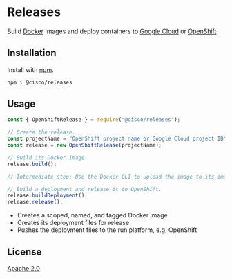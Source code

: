 # Releases

Build [Docker](https://www.docker.com/) images and deploy containers to [Google Cloud](https://cloud.google.com/) or [OpenShift](https://www.openshift.com/).

## Installation

Install with [npm](https://www.npmjs.com/).

```bash
npm i @cisco/releases
```

## Usage

```js
const { OpenShiftRelease } = require("@cisco/releases");

// Create the release.
const projectName = "OpenShift project name or Google Cloud project ID";
const release = new OpenShiftRelease(projectName);

// Build its Docker image.
release.build();

// Intermediate step: Use the Docker CLI to upload the image to its image repository.

// Build a deployment and release it to OpenShift.
release.buildDeployment();
release.release();
```

- Creates a scoped, named, and tagged Docker image
- Creates its deployment files for release
- Pushes the deployment files to the run platform, e.g, OpenShift

## License

[Apache 2.0](https://choosealicense.com/licenses/apache-2.0/)

